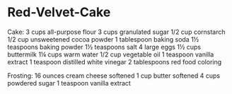 # Red-Velvet-Cake
Cake:
3 cups all-purpose flour
3 cups granulated sugar
1/2 cup cornstarch
1/2 cup unsweetened cocoa powder
1 tablespoon baking soda
1½ teaspoons baking powder
1½ teaspoons salt
4 large eggs
1½ cups buttermilk
1¼ cups warm water
1/2 cup vegetable oil
1 teaspoon vanilla extract
1 teaspoon distilled white vinegar
2 tablespoons red food coloring


Frosting:
16 ounces cream cheese softened
1 cup butter softened
4 cups powdered sugar
1 teaspoon vanilla extract